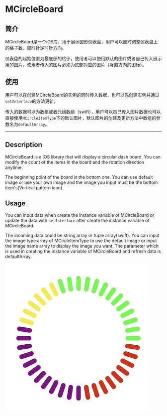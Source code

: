 # MCircleBoard


## 简介

MCircleBoard是一个iOS库，用于展示圆形仪表盘，用户可以随时调整仪表盘上的格子数，顺时针逆时针方向。

仪表盘的起始位置为最底部的格子，使用者可以使用默认的图片或者自己传入展示用的图片，使用者传入的图片必须为底部对应的图片（竖直方向的图标）。



## 使用

用户可以在创建MCircleBoard的实例的同时传入数据，也可以先创建实例并通过`setInterface`的方法更新。

传入的数据可以为数组或者元组数组（swift），用户可以自己传入图片数据也可以直接使用`MCircleItemType`下的默认图片，默认图片的创建及更新方法中数组的参数名为`defaultArray`。


*****


## Description

MCircleBoard is a iOS library that will display a circular dash board. You can modify the count of the items in the board and the rotation direction anytime.

The beginning point of the board is the bottom one. You can use default image or use your own image and the image you input must be the bottom item's(Vertical pattern icon).



## Usage

You can input data when create the  instance variable of MCircleBoard or update the data with `setInterface` after create the  instance variable of MCircleBoard.

The incoming data could be string array or tuple array(swift). You can input the image type array of MCircleItemType to use the default image or input the image name array to display the image you want. The parameter which is used in creating the  instance variable of MCircleBoard and refresh data is defaultArray.




![MCircleBoard](example.png)
